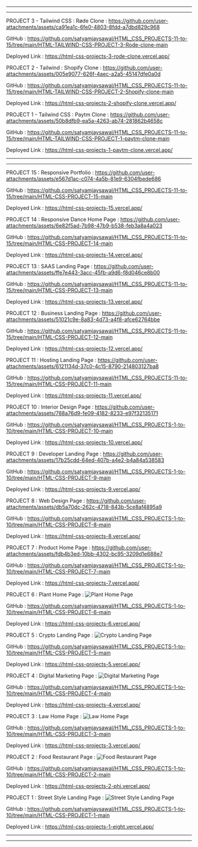 


****

****

PROJECT 3 - Tailwind CSS : Røde Clone :
https://github.com/user-attachments/assets/ca91ea1c-6fe0-4803-8fdd-a7dbd829c968

GitHub : https://github.com/satyamjaysawal/HTML_CSS_PROJECTS-11-to-15/tree/main/HTML-TAILWIND-CSS-PROJECT-3-Rode-clone-main

Deployed Link : https://html-css-projects-3-rode-clone.vercel.app/



PROJECT 2 - Tailwind : Shopify Clone :
https://github.com/user-attachments/assets/005e9077-626f-4aec-a2a5-45147dfe0a0d

GitHub : https://github.com/satyamjaysawal/HTML_CSS_PROJECTS-11-to-15/tree/main/HTML-TAILWIND-CSS-PROJECT-2-Shopify-clone-main

Deployed Link : https://html-css-projects-2-shopify-clone.vercel.app/



PROJECT 1 - Tailwind CSS : Paytm Clone :
https://github.com/user-attachments/assets/50b8dfb9-ea5a-4263-ab74-281862b4658c

GitHub : https://github.com/satyamjaysawal/HTML_CSS_PROJECTS-11-to-15/tree/main/HTML-TAILWIND-CSS-PROJECT-1-paytm-clone-main

Deployed Link : https://html-css-projects-1-paytm-clone.vercel.app/











****
****


PROJECT 15 : Responsive Portfolio : 
https://github.com/user-attachments/assets/e567d1ac-c074-4a5b-81e9-6304fbede686

GitHub : https://github.com/satyamjaysawal/HTML_CSS_PROJECTS-11-to-15/tree/main/HTML-CSS-PROJECT-15-main

Deployed Link : https://html-css-projects-15.vercel.app/


PROJECT 14 : Responsive Dance Home Page :
https://github.com/user-attachments/assets/6e82f5ad-7b98-47b9-b538-feb3a8a4a023

GitHub : https://github.com/satyamjaysawal/HTML_CSS_PROJECTS-11-to-15/tree/main/HTML-CSS-PROJECT-14-main

Deployed Link : https://html-css-projects-14.vercel.app/

PROJECT 13 : SAAS Landing Page :
https://github.com/user-attachments/assets/ffe7e443-3acc-45fb-a9d6-f8d046ce8b00

GitHub : https://github.com/satyamjaysawal/HTML_CSS_PROJECTS-11-to-15/tree/main/HTML-CSS-PROJECT-13-main

Deployed Link : https://html-css-projects-13.vercel.app/


PROJECT 12 : Business Landing Page :
https://github.com/user-attachments/assets/51021c9e-8a83-4d73-a4f8-afce62764bbe

GitHub : https://github.com/satyamjaysawal/HTML_CSS_PROJECTS-11-to-15/tree/main/HTML-CSS-PROJECT-12-main

Deployed Link : https://html-css-projects-12.vercel.app/


PROJECT 11 : Hosting Landing Page :
https://github.com/user-attachments/assets/6121134d-37c0-4c15-8790-214803127ba8

GitHub : https://github.com/satyamjaysawal/HTML_CSS_PROJECTS-11-to-15/tree/main/HTML-CSS-PROJECT-11-main

Deployed Link : https://html-css-projects-11.vercel.app/



PROJECT 10 : Interior Design Page :
https://github.com/user-attachments/assets/788a76d9-fe09-4182-8233-e97f32135171

GitHub : https://github.com/satyamjaysawal/HTML_CSS_PROJECTS-1-to-10/tree/main/HTML-CSS-PROJECT-10-main

Deployed Link : https://html-css-projects-10.vercel.app/

PROJECT 9 : Developer Landing Page :
https://github.com/user-attachments/assets/17b25cdd-64ed-407b-a4e2-b4a84a538583

GitHub : https://github.com/satyamjaysawal/HTML_CSS_PROJECTS-1-to-10/tree/main/HTML-CSS-PROJECT-9-main

Deployed Link : https://html-css-projects-9.vercel.app/


PROJECT 8 : Web Design Page :
https://github.com/user-attachments/assets/db5a70dc-262c-4718-843b-5ce8af4895a9

GitHub : https://github.com/satyamjaysawal/HTML_CSS_PROJECTS-1-to-10/tree/main/HTML-CSS-PROJECT-8-main

Deployed Link : https://html-css-projects-8.vercel.app/


PROJECT 7 : Product Home Page :
https://github.com/user-attachments/assets/fdb4b3ed-10bb-4302-bc95-3209d1e688e7

GitHub : https://github.com/satyamjaysawal/HTML_CSS_PROJECTS-1-to-10/tree/main/HTML-CSS-PROJECT-7-main

Deployed Link : https://html-css-projects-7.vercel.app/


PROJECT 6 : Plant Home Page :
![Plant Home Page](https://github.com/user-attachments/assets/01b582e4-8bf0-43a7-8d1a-577152638524)

GitHub : https://github.com/satyamjaysawal/HTML_CSS_PROJECTS-1-to-10/tree/main/HTML-CSS-PROJECT-6-main

Deployed Link : https://html-css-projects-6.vercel.app/


PROJECT 5 : Crypto Landing Page :
![Crypto Landing Page](https://github.com/user-attachments/assets/d013409e-11af-41a2-96d1-87f27d5585db)

GitHub : https://github.com/satyamjaysawal/HTML_CSS_PROJECTS-1-to-10/tree/main/HTML-CSS-PROJECT-5-main

Deployed Link : https://html-css-projects-5.vercel.app/



PROJECT 4 : Digital Marketing Page :
![Digital Marketing Page](https://github.com/user-attachments/assets/a921e5c7-5903-4548-819b-689554d054d7)


GitHub : https://github.com/satyamjaysawal/HTML_CSS_PROJECTS-1-to-10/tree/main/HTML-CSS-PROJECT-4-main

Deployed Link : https://html-css-projects-4.vercel.app/


PROJECT 3 : Law Home Page :
![Law Home Page](https://github.com/user-attachments/assets/1423ff14-f8a3-4fde-9714-ecd1779d9bb9)

GitHub : https://github.com/satyamjaysawal/HTML_CSS_PROJECTS-1-to-10/tree/main/HTML-CSS-PROJECT-3-main

Deployed Link : https://html-css-projects-3.vercel.app/


PROJECT 2 : Food Restaurant Page :
![Food Restaurant Page](https://github.com/user-attachments/assets/9ff55d20-aee7-4a52-b236-1223cbe8eb4a)

GitHub : https://github.com/satyamjaysawal/HTML_CSS_PROJECTS-1-to-10/tree/main/HTML-CSS-PROJECT-2-main

Deployed Link : https://html-css-projects-2-phi.vercel.app/


PROJECT 1 : Street Style Landing Page :
![Street Style Landing Page](https://github.com/user-attachments/assets/19498af8-db54-46d1-bfc3-bc360bfa098e)

GitHub : https://github.com/satyamjaysawal/HTML_CSS_PROJECTS-1-to-10/tree/main/HTML-CSS-PROJECT-1-main

Deployed Link : https://html-css-projects-1-eight.vercel.app/



****
****
























 
